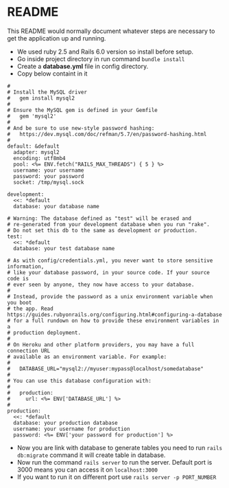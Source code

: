 # README

This README would normally document whatever steps are necessary to get the
application up and running.

* We used ruby 2.5 and Rails 6.0 version so install before setup.
* Go inside project directory in run command 
  ```bundle install```
* Create a **database.yml** file in config directory.
* Copy below containt in it 

```# MySQL. Versions 5.5.8 and up are supported.
#
# Install the MySQL driver
#   gem install mysql2
#
# Ensure the MySQL gem is defined in your Gemfile
#   gem 'mysql2'
#
# And be sure to use new-style password hashing:
#   https://dev.mysql.com/doc/refman/5.7/en/password-hashing.html
#
default: &default
  adapter: mysql2
  encoding: utf8mb4
  pool: <%= ENV.fetch("RAILS_MAX_THREADS") { 5 } %>
  username: your username
  password: your password
  socket: /tmp/mysql.sock

development:
  <<: *default
  database: your database name

# Warning: The database defined as "test" will be erased and
# re-generated from your development database when you run "rake".
# Do not set this db to the same as development or production.
test:
  <<: *default
  database: your test database name

# As with config/credentials.yml, you never want to store sensitive information,
# like your database password, in your source code. If your source code is
# ever seen by anyone, they now have access to your database.
#
# Instead, provide the password as a unix environment variable when you boot
# the app. Read https://guides.rubyonrails.org/configuring.html#configuring-a-database
# for a full rundown on how to provide these environment variables in a
# production deployment.
#
# On Heroku and other platform providers, you may have a full connection URL
# available as an environment variable. For example:
#
#   DATABASE_URL="mysql2://myuser:mypass@localhost/somedatabase"
#
# You can use this database configuration with:
#
#   production:
#     url: <%= ENV['DATABASE_URL'] %>
#
production:
  <<: *default
  database: your production database
  username: your username for production
  password: <%= ENV['your password for production'] %>
```
* Now you are link with database to generate tables you need to run ```rails db:migrate``` command it will create table in database.
* Now run the command ```rails server``` to run the server. Default port is 3000 means you can access it on ```localhost:3000```
* If you want to run it on different port use ```rails server -p PORT_NUMBER```
